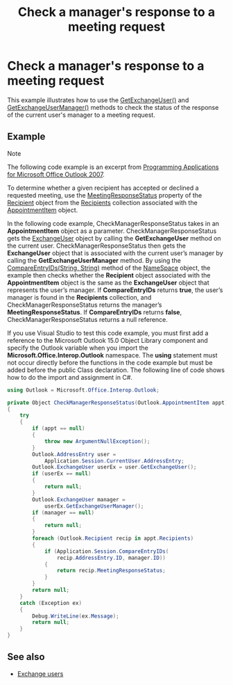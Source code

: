 ﻿---
title: Check a manager's response to a meeting request
TOCTitle: Check a manager's response to a meeting request
ms:assetid: 7bdb2163-17e3-47b4-95e5-e051b90506c6
ms:mtpsurl: https://msdn.microsoft.com/library/Ff184618(v=office.15)
ms:contentKeyID: 55119847
ms.date: 07/24/2014
mtps_version: v=office.15
---

# Check a manager's response to a meeting request

This example illustrates how to use the [GetExchangeUser()](https://msdn.microsoft.com/library/bb611808\(v=office.15\)) and [GetExchangeUserManager()](https://msdn.microsoft.com/library/bb646656\(v=office.15\)) methods to check the status of the response of the current user's manager to a meeting request.

## Example

> [!NOTE] 
> The following code example is an excerpt from [Programming Applications for Microsoft Office Outlook 2007](https://www.amazon.com/gp/product/0735622493?ie=UTF8&tag=msmsdn-20&linkCode=as2&camp=1789&creative=9325&creativeASIN=0735622493).

To determine whether a given recipient has accepted or declined a requested meeting, use the [MeetingResponseStatus](https://msdn.microsoft.com/library/bb645283\(v=office.15\)) property of the [Recipient](https://msdn.microsoft.com/library/bb624370\(v=office.15\)) object from the [Recipients](https://msdn.microsoft.com/library/bb646361\(v=office.15\)) collection associated with the [AppointmentItem](https://msdn.microsoft.com/library/bb645611\(v=office.15\)) object.

In the following code example, CheckManagerResponseStatus takes in an **AppointmentItem** object as a parameter. CheckManagerResponseStatus gets the [ExchangeUser](https://msdn.microsoft.com/library/bb609574\(v=office.15\)) object by calling the **GetExchangeUser** method on the current user. CheckManagerResponseStatus then gets the **ExchangeUser** object that is associated with the current user’s manager by calling the **GetExchangeUserManager** method. By using the [CompareEntryIDs(String, String)](https://msdn.microsoft.com/library/bb646919\(v=office.15\)) method of the [NameSpace](https://msdn.microsoft.com/library/bb645857\(v=office.15\)) object, the example then checks whether the **Recipient** object associated with the **AppointmentItem** object is the same as the **ExchangeUser** object that represents the user’s manager. If **CompareEntryIDs** returns **true**, the user’s manager is found in the **Recipients** collection, and CheckManagerResponseStatus returns the manager’s **MeetingResponseStatus**. If **CompareEntryIDs** returns **false**, CheckManagerResponseStatus returns a null reference.

If you use Visual Studio to test this code example, you must first add a reference to the Microsoft Outlook 15.0 Object Library component and specify the Outlook variable when you import the **Microsoft.Office.Interop.Outlook** namespace. The **using** statement must not occur directly before the functions in the code example but must be added before the public Class declaration. The following line of code shows how to do the import and assignment in C\#.

```csharp
using Outlook = Microsoft.Office.Interop.Outlook;
```


```csharp
private Object CheckManagerResponseStatus(Outlook.AppointmentItem appt)
{
    try
    {
        if (appt == null)
        {
            throw new ArgumentNullException();
        }
        Outlook.AddressEntry user =
            Application.Session.CurrentUser.AddressEntry;
        Outlook.ExchangeUser userEx = user.GetExchangeUser();
        if (userEx == null)
        {
            return null;
        }
        Outlook.ExchangeUser manager =
            userEx.GetExchangeUserManager();
        if (manager == null)
        {
            return null;
        }
        foreach (Outlook.Recipient recip in appt.Recipients)
        {
            if (Application.Session.CompareEntryIDs(
                recip.AddressEntry.ID, manager.ID))
            {
                return recip.MeetingResponseStatus;
            }
        }
        return null;
    }
    catch (Exception ex)
    {
        Debug.WriteLine(ex.Message);
        return null;
    }
}
```

## See also

- [Exchange users](exchange-users.md)


